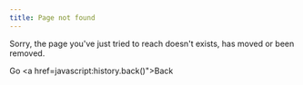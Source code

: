 ```yaml
---
title: Page not found
---
```

Sorry, the page you've just tried to reach doesn't exists, has moved or been removed.

Go <a href=javascript:history.back()">Back</a>
